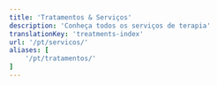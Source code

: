 ```yaml
---
title: 'Tratamentos & Serviços'
description: 'Conheça todos os serviços de terapia'
translationKey: 'treatments-index'
url: '/pt/servicos/'
aliases: [
    '/pt/tratamentos/'
]
---
```


